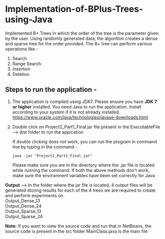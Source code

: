 # Implementation-of-BPlus-Trees-using-Java

Implemented B+ Trees in which the order of the tree is the parameter given by the user. Using randomly generated data, the algorithm creates a dense and sparse tree for the order provided. The B+ tree can perform various operations like - 

1. Search
2. Range Search
3. Insertion
4. Deletion

## Steps to run the application - ##

 1. The application is compiled using JDK7. Please ensure you have **JDK 7 or higher** installed. You need Java to run the application. Install according to your system if it is not already installed.  
  https://www.oracle.com/java/technologies/javase-downloads.html
  
 2. Double click on Project2_Part1_Final.jar file present in the ExecutableFile --> dist folder to run the appication

     If double clicking does not work, you can run the program in command line by typing in the command -
      ```
     java -jar "Project2_Part1_Final.jar"
      ```

     Please make sure you are in the directory where the .jar file is located while running the command.
     If both the above methods don't work, make sure the environment variables have been set correctly for Java


**Output** --> In the folder where the jar file is located, 4 output files will be generated storing results for each of the 4 trees we are required to create and perform experiments on.  
Output_Dense_13  
Output_Dense_24  
Output_Sparse_13  
Output_Sparse_24  

**Note:** If you want to view the source code and run that in NetBeans, the source code is present in the src folder 
MainClass.java is the main file

